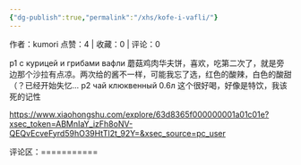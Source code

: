 ```yaml
---
{"dg-publish":true,"permalink":"/xhs/kofe-i-vafli/"}
---
```


作者：kumori
点赞：4   |   收藏：0   |   评论：0

p1 с курицей и грибами вафли 蘑菇鸡肉华夫饼，喜欢，吃第二次了，就是旁边那个沙拉有点凉。两次给的酱不一样，可能我忘了选，红色的酸辣，白色的酸甜（？已经开始失忆…
p2 чай клюквенный 0.6л 这个很好喝，好像是特饮，我该死的记性

https://www.xiaohongshu.com/explore/63d8365f000000001a01c01e?xsec_token=ABMnIaY_izFh8oNV-QEQvEcveFyrd59hO39HtTl2t_92Y=&xsec_source=pc_user

评论区：===========

